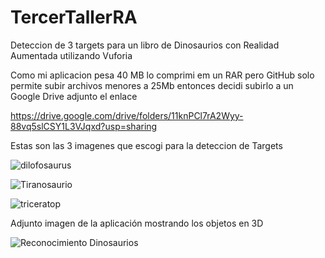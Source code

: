 # TercerTallerRA
Deteccion de 3 targets para un libro de Dinosaurios con Realidad Aumentada utilizando Vuforia

Como mi aplicacion pesa 40 MB lo comprimi em un RAR pero GitHub solo permite subir archivos menores a 25Mb entonces decidi subirlo a un Google Drive adjunto el enlace

https://drive.google.com/drive/folders/11knPCl7rA2Wyy-88vq5slCSY1L3VJqxd?usp=sharing

Estas son las 3 imagenes que escogi para la deteccion de Targets

![dilofosaurus](https://user-images.githubusercontent.com/45986551/131793291-10c693c0-dc58-4b4e-a8c7-c3a6ec71ff36.jpg)

![Tiranosaurio](https://user-images.githubusercontent.com/45986551/131793305-7e9814c5-abd3-4905-9934-faa1630aba9c.jpg)

![triceratop](https://user-images.githubusercontent.com/45986551/131793313-a8ba9cb0-151a-4167-af57-d38e1d702e2b.jpg)

Adjunto imagen de la aplicación mostrando los objetos en 3D 

![Reconocimiento Dinosaurios](https://user-images.githubusercontent.com/45986551/131793938-36045904-aac7-496c-bf8d-6a62e6260317.jpg)

